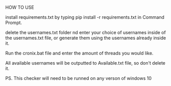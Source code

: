 HOW TO USE


install requirements.txt by typing pip install -r requirements.txt in Command Prompt.


delete the usernames.txt folder nd enter your choice of usernames inside of the usernames.txt file, or generate them using the usernames already inside it.


Run the cronix.bat file and enter the amount of threads you would like.


All available usernames will be outputted to Available.txt file, so don't delete it.












PS. This checker will need to be runned on any verson of windows 10

